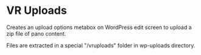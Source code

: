 # VR Uploads
Creates an upload options metabox on WordPress edit screen to upload a zip file of pano content.

Files are extracted in a special "/vruploads" folder in wp-uploads directory.
